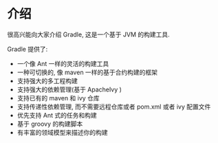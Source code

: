 # 介绍

很高兴能向大家介绍 Gradle,
这是一个基于 JVM 的构建工具.

Gradle 提供了:

* 一个像 Ant 一样的灵活的构建工具
* 一种可切换的, 像 maven 一样的基于合约构建的框架
* 支持强大的多工程构建
* 支持强大的依赖管理(基于 ApacheIvy )
* 支持已有的 maven 和 ivy 仓库
* 支持传递性依赖管理, 而不需要远程仓库或者 pom.xml 或者 ivy 配置文件
* 优先支持 Ant 式的任务和构建
* 基于 groovy 的构建脚本
* 有丰富的领域模型来描述你的构建

